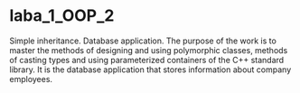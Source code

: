 # laba_1_OOP_2
Simple inheritance. Database application.
The purpose of the work is to master the methods of designing and using polymorphic classes, methods of casting types and using parameterized containers of the C++ standard library.
It is the database application that stores information about company employees.
